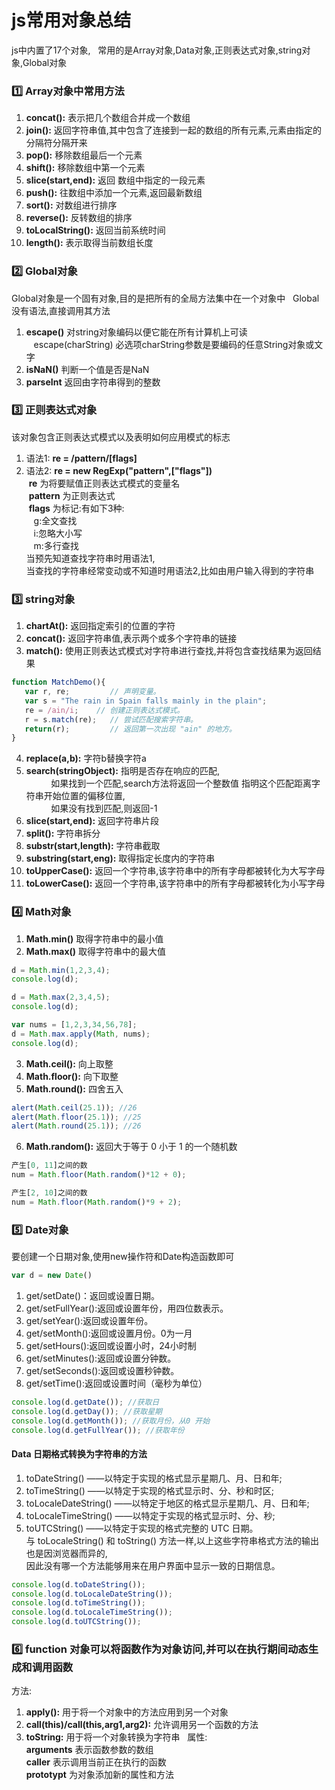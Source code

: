 # js常用对象总结

js中内置了17个对象,  
常用的是Array对象,Data对象,正则表达式对象,string对象,Global对象

### :one: Array对象中常用方法
1. **concat():** 表示把几个数组合并成一个数组  
2. **join():** 返回字符串值,其中包含了连接到一起的数组的所有元素,元素由指定的分隔符分隔开来
3. **pop():** 移除数组最后一个元素
4. **shift():** 移除数组中第一个元素
5. **slice(start,end):** 返回 数组中指定的一段元素
6. **push():** 往数组中添加一个元素,返回最新数组
7. **sort():** 对数组进行排序
8. **reverse():** 反转数组的排序
9. **toLocalString():** 返回当前系统时间
10. **length():** 表示取得当前数组长度

### :two: Global对象
Global对象是一个固有对象,目的是把所有的全局方法集中在一个对象中  
Global没有语法,直接调用其方法  
1. **escape()** 对string对象编码以便它能在所有计算机上可读  
    escape(charString) 必选项charString参数是要编码的任意String对象或文字
2. **isNaN()** 判断一个值是否是NaN
3. **parseInt** 返回由字符串得到的整数
### :three: 正则表达式对象
该对象包含正则表达式模式以及表明如何应用模式的标志  
1. 语法1: **re = /pattern/[flags]** 
2. 语法2: **re = new RegExp("pattern",["flags"])**  
  **re** 为将要赋值正则表达式模式的变量名  
  **pattern** 为正则表达式  
  **flags** 为标记:有如下3种:  
    g:全文查找  
    i:忽略大小写  
    m:多行查找  
 当预先知道查找字符串时用语法1,  
 当查找的字符串经常变动或不知道时用语法2,比如由用户输入得到的字符串

### :three: string对象
1. **chartAt():** 返回指定索引的位置的字符
2. **concat():** 返回字符串值,表示两个或多个字符串的链接
3. **match():** 使用正则表达式模式对字符串进行查找,并将包含查找结果为返回结果
```js
function MatchDemo(){ 
   var r, re;         // 声明变量。 
   var s = "The rain in Spain falls mainly in the plain"; 
   re = /ain/i;    // 创建正则表达式模式。 
   r = s.match(re);   // 尝试匹配搜索字符串。 
   return(r);         // 返回第一次出现 "ain" 的地方。 
} 
```
4. **replace(a,b):** 字符b替换字符a
5. **search(stringObject):** 指明是否存在响应的匹配,  
           如果找到一个匹配,search方法将返回一个整数值 指明这个匹配距离字符串开始位置的偏移位置,  
           如果没有找到匹配,则返回-1
6. **slice(start,end):** 返回字符串片段
7. **split():** 字符串拆分
8. **substr(start,length):** 字符串截取
9. **substring(start,eng):** 取得指定长度内的字符串
10. **toUpperCase():** 返回一个字符串,该字符串中的所有字母都被转化为大写字母
11. **toLowerCase():** 返回一个字符串,该字符串中的所有字母都被转化为小写字母
### :four: Math对象
1. **Math.min()** 取得字符串中的最小值  
2. **Math.max()** 取得字符串中的最大值
```js
d = Math.min(1,2,3,4);
console.log(d);

d = Math.max(2,3,4,5);
console.log(d);

var nums = [1,2,3,34,56,78];
d = Math.max.apply(Math, nums);
console.log(d);
```
3. **Math.ceil():** 向上取整
4. **Math.floor():** 向下取整
5. **Math.round():** 四舍五入
```js
alert(Math.ceil(25.1)); //26
alert(Math.floor(25.1)); //25
alert(Math.round(25.1)); //26
```
6. **Math.random():** 返回大于等于 0 小于 1 的一个随机数
```js
产生[0, 11]之间的数
num = Math.floor(Math.random()*12 + 0);

产生[2, 10]之间的数
num = Math.floor(Math.random()*9 + 2);
```
### :five: Date对象
要创建一个日期对象,使用new操作符和Date构造函数即可
```js
var d = new Date()
```
1. get/setDate()：返回或设置日期。
2. get/setFullYear():返回或设置年份，用四位数表示。
3. get/setYear():返回或设置年份。
4. get/setMonth():返回或设置月份。0为一月
5. get/setHours():返回或设置小时，24小时制
6. get/setMinutes():返回或设置分钟数。
7. get/setSeconds():返回或设置秒钟数。
8. get/setTime():返回或设置时间（毫秒为单位）
```js
console.log(d.getDate()); //获取日
console.log(d.getDay()); //获取星期
console.log(d.getMonth()); //获取月份，从0 开始
console.log(d.getFullYear()); //获取年份
```
#### Data 日期格式转换为字符串的方法
1. toDateString() ——以特定于实现的格式显示星期几、月、日和年;
2. toTimeString() ——以特定于实现的格式显示时、分、秒和时区;
3. toLocaleDateString() ——以特定于地区的格式显示星期几、月、日和年;
4. toLocaleTimeString() ——以特定于实现的格式显示时、分、秒;
5. toUTCString() ——以特定于实现的格式完整的 UTC 日期。  
   与 toLocaleString() 和 toString() 方法一样,以上这些字符串格式方法的输出也是因浏览器而异的,  
   因此没有哪一个方法能够用来在用户界面中显示一致的日期信息。
```js
console.log(d.toDateString());
console.log(d.toLocaleDateString());
console.log(d.toTimeString());
console.log(d.toLocaleTimeString());
console.log(d.toUTCString());
```
### :six: function 对象可以将函数作为对象访问,并可以在执行期间动态生成和调用函数
方法:  
1. **apply():** 用于将一个对象中的方法应用到另一个对象 
2. **call(this)/call(this,arg1,arg2):** 允许调用另一个函数的方法
3. **toString:** 用于将一个对象转换为字符串  
属性:  
**arguments** 表示函数参数的数组  
**caller** 表示调用当前正在执行的函数  
**prototypt** 为对象添加新的属性和方法














